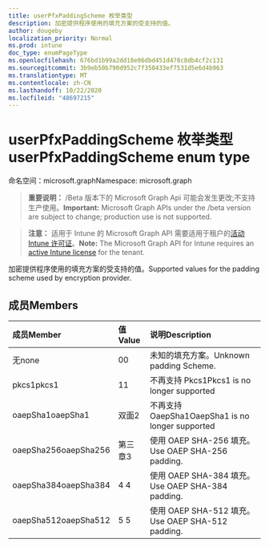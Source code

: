 ```yaml
---
title: userPfxPaddingScheme 枚举类型
description: 加密提供程序使用的填充方案的受支持的值。
author: dougeby
localization_priority: Normal
ms.prod: intune
doc_type: enumPageType
ms.openlocfilehash: 676bd1b99a2dd18e06dbd451d478c8db4cf2c131
ms.sourcegitcommit: 3b9eb50b790d952c7f350433ef7531d5e6d4b963
ms.translationtype: MT
ms.contentlocale: zh-CN
ms.lasthandoff: 10/22/2020
ms.locfileid: "48697215"
---
```

# <a name="userpfxpaddingscheme-enum-type"></a><span data-ttu-id="3565f-103">userPfxPaddingScheme 枚举类型</span><span class="sxs-lookup"><span data-stu-id="3565f-103">userPfxPaddingScheme enum type</span></span>

<span data-ttu-id="3565f-104">命名空间：microsoft.graph</span><span class="sxs-lookup"><span data-stu-id="3565f-104">Namespace: microsoft.graph</span></span>

> <span data-ttu-id="3565f-105">**重要说明：** /Beta 版本下的 Microsoft Graph Api 可能会发生更改;不支持生产使用。</span><span class="sxs-lookup"><span data-stu-id="3565f-105">**Important:** Microsoft Graph APIs under the /beta version are subject to change; production use is not supported.</span></span>

> <span data-ttu-id="3565f-106">**注意：** 适用于 Intune 的 Microsoft Graph API 需要适用于租户的[活动 Intune 许可证](https://go.microsoft.com/fwlink/?linkid=839381)。</span><span class="sxs-lookup"><span data-stu-id="3565f-106">**Note:** The Microsoft Graph API for Intune requires an [active Intune license](https://go.microsoft.com/fwlink/?linkid=839381) for the tenant.</span></span>

<span data-ttu-id="3565f-107">加密提供程序使用的填充方案的受支持的值。</span><span class="sxs-lookup"><span data-stu-id="3565f-107">Supported values for the padding scheme used by encryption provider.</span></span>

## <a name="members"></a><span data-ttu-id="3565f-108">成员</span><span class="sxs-lookup"><span data-stu-id="3565f-108">Members</span></span>
|<span data-ttu-id="3565f-109">成员</span><span class="sxs-lookup"><span data-stu-id="3565f-109">Member</span></span>|<span data-ttu-id="3565f-110">值</span><span class="sxs-lookup"><span data-stu-id="3565f-110">Value</span></span>|<span data-ttu-id="3565f-111">说明</span><span class="sxs-lookup"><span data-stu-id="3565f-111">Description</span></span>|
|:---|:---|:---|
|<span data-ttu-id="3565f-112">无</span><span class="sxs-lookup"><span data-stu-id="3565f-112">none</span></span>|<span data-ttu-id="3565f-113">0</span><span class="sxs-lookup"><span data-stu-id="3565f-113">0</span></span>|<span data-ttu-id="3565f-114">未知的填充方案。</span><span class="sxs-lookup"><span data-stu-id="3565f-114">Unknown padding Scheme.</span></span>|
|<span data-ttu-id="3565f-115">pkcs1</span><span class="sxs-lookup"><span data-stu-id="3565f-115">pkcs1</span></span>|<span data-ttu-id="3565f-116">1</span><span class="sxs-lookup"><span data-stu-id="3565f-116">1</span></span>|<span data-ttu-id="3565f-117">不再支持 Pkcs1</span><span class="sxs-lookup"><span data-stu-id="3565f-117">Pkcs1 is no longer supported</span></span>|
|<span data-ttu-id="3565f-118">oaepSha1</span><span class="sxs-lookup"><span data-stu-id="3565f-118">oaepSha1</span></span>|<span data-ttu-id="3565f-119">双面</span><span class="sxs-lookup"><span data-stu-id="3565f-119">2</span></span>|<span data-ttu-id="3565f-120">不再支持 OaepSha1</span><span class="sxs-lookup"><span data-stu-id="3565f-120">OaepSha1 is no longer supported</span></span>|
|<span data-ttu-id="3565f-121">oaepSha256</span><span class="sxs-lookup"><span data-stu-id="3565f-121">oaepSha256</span></span>|<span data-ttu-id="3565f-122">第三章</span><span class="sxs-lookup"><span data-stu-id="3565f-122">3</span></span>|<span data-ttu-id="3565f-123">使用 OAEP SHA-256 填充。</span><span class="sxs-lookup"><span data-stu-id="3565f-123">Use OAEP SHA-256 padding.</span></span>|
|<span data-ttu-id="3565f-124">oaepSha384</span><span class="sxs-lookup"><span data-stu-id="3565f-124">oaepSha384</span></span>|<span data-ttu-id="3565f-125">4 </span><span class="sxs-lookup"><span data-stu-id="3565f-125">4</span></span>|<span data-ttu-id="3565f-126">使用 OAEP SHA-384 填充。</span><span class="sxs-lookup"><span data-stu-id="3565f-126">Use OAEP SHA-384 padding.</span></span>|
|<span data-ttu-id="3565f-127">oaepSha512</span><span class="sxs-lookup"><span data-stu-id="3565f-127">oaepSha512</span></span>|<span data-ttu-id="3565f-128">5 </span><span class="sxs-lookup"><span data-stu-id="3565f-128">5</span></span>|<span data-ttu-id="3565f-129">使用 OAEP SHA-512 填充。</span><span class="sxs-lookup"><span data-stu-id="3565f-129">Use OAEP SHA-512 padding.</span></span>|






